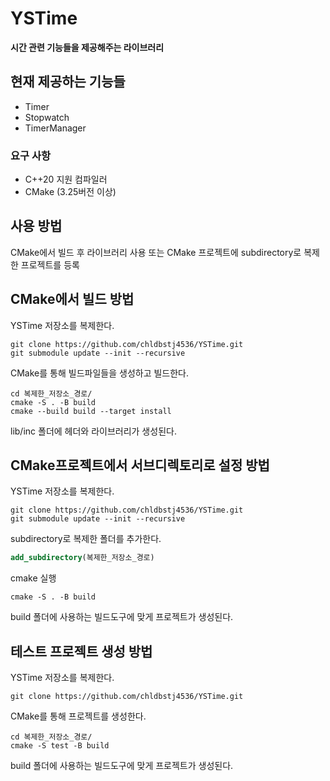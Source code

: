 ﻿# YSTime

**시간 관련 기능들을 제공해주는 라이브러리**

## 현재 제공하는 기능들

- Timer
- Stopwatch
- TimerManager

### 요구 사항

- C++20 지원 컴파일러
- CMake (3.25버전 이상)

## 사용 방법

CMake에서 빌드 후 라이브러리 사용 또는 CMake 프로젝트에 subdirectory로 복제한 프로젝트를 등록 

## CMake에서 빌드 방법

YSTime 저장소를 복제한다.

```
git clone https://github.com/chldbstj4536/YSTime.git
git submodule update --init --recursive
```

CMake를 통해 빌드파일들을 생성하고 빌드한다.

```
cd 복제한_저장소_경로/
cmake -S . -B build
cmake --build build --target install
```

lib/inc 폴더에 헤더와 라이브러리가 생성된다.

## CMake프로젝트에서 서브디렉토리로 설정 방법

YSTime 저장소를 복제한다.  

```
git clone https://github.com/chldbstj4536/YSTime.git
git submodule update --init --recursive
```

subdirectory로 복제한 폴더를 추가한다.

```cmake
add_subdirectory(복제한_저장소_경로)
```

cmake 실행
```
cmake -S . -B build
```

build 폴더에 사용하는 빌드도구에 맞게 프로젝트가 생성된다.

## 테스트 프로젝트 생성 방법

YSTime 저장소를 복제한다.

```
git clone https://github.com/chldbstj4536/YSTime.git
```

CMake를 통해 프로젝트를 생성한다.

```
cd 복제한_저장소_경로/
cmake -S test -B build
```

build 폴더에 사용하는 빌드도구에 맞게 프로젝트가 생성된다.
